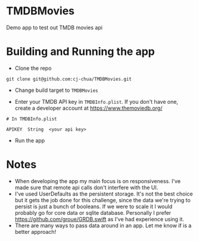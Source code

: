 # TMDBMovies
Demo app to test out TMDB movies api

# Building and Running the app
- Clone the repo

`git clone git@github.com:cj-chua/TMDBMovies.git`

- Change build target to `TMDBMovies`

- Enter your TMDB API key in `TMDBInfo.plist`. If you don't have one, create a developer account at https://www.themoviedb.org/
```
# In TMDBInfo.plist

APIKEY  String  <your api key>
```

- Run the app

# Notes
- When developing the app my main focus is on responsiveness. I've made sure that remote api calls don't interfere with the UI.
- I've used UserDefaults as the persistent storage. It's not the best choice but it gets the job done for this challenge, 
since the data we're trying to persist is just a bunch of booleans. If we were to scale it I would probably go for core data or sqlite database.
Personally I prefer https://github.com/groue/GRDB.swift as I've had experience using it.
- There are many ways to pass data around in an app. Let me know if is a better approach!
